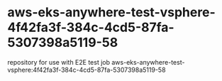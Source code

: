 # aws-eks-anywhere-test-vsphere-4f42fa3f-384c-4cd5-87fa-5307398a5119-58
repository for use with E2E test job aws-eks-anywhere-test-vsphere:4f42fa3f-384c-4cd5-87fa-5307398a5119-58
